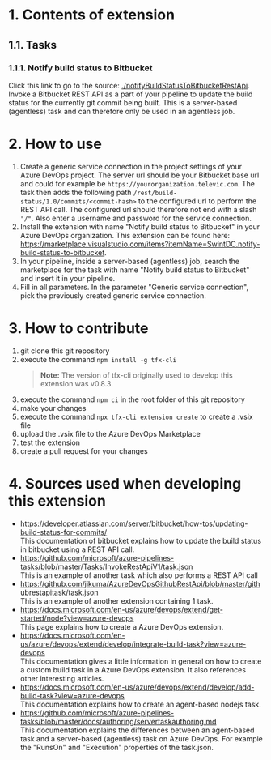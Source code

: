 # 1. Contents of extension
## 1.1. Tasks
### 1.1.1. Notify build status to Bitbucket
Click this link to go to the source: [./notifyBuildStatusToBitbucketRestApi](./notifyBuildStatusToBitbucketRestApi).  
Invoke a Bitbucket REST API as a part of your pipeline to update the build status for the currently git commit being built. This is a server-based (agentless) task and can therefore only be used in an agentless job.

# 2. How to use
1. Create a generic service connection in the project settings of your Azure DevOps project. The server url should be your Bitbucket base url and could for example be `https://yourorganization.televic.com`. The task then adds the following path `/rest/build-status/1.0/commits/<commit-hash>` to the configured url to perform the REST API call. The configured url should therefore not end with a slash `"/"`. Also enter a username and password for the service connection.
2. Install the extension with name "Notify build status to Bitbucket" in your Azure DevOps organization. This extension can be found here: https://marketplace.visualstudio.com/items?itemName=SwintDC.notify-build-status-to-bitbucket.
3. In your pipeline, inside a server-based (agentless) job, search the marketplace for the task with name "Notify build status to Bitbucket" and insert it in your pipeline.
4. Fill in all parameters. In the parameter "Generic service connection", pick the previously created generic service connection.

# 3. How to contribute
1. git clone this git repository
2. execute the command `npm install -g tfx-cli`  
   > **Note:** The version of tfx-cli originally used to develop this extension was v0.8.3.
3. execute the command `npm ci` in the root folder of this git repository
4. make your changes
5. execute the command `npx tfx-cli extension create` to create a .vsix file
6. upload the .vsix file to the Azure DevOps Marketplace
7. test the extension
8. create a pull request for your changes

# 4. Sources used when developing this extension
- https://developer.atlassian.com/server/bitbucket/how-tos/updating-build-status-for-commits/  
  This documentation of bitbucket explains how to update the build status in bitbucket using a REST API call.
- https://github.com/microsoft/azure-pipelines-tasks/blob/master/Tasks/InvokeRestApiV1/task.json  
  This is an example of another task which also performs a REST API call 
- https://github.com/jikuma/AzureDevOpsGithubRestApi/blob/master/githubrestapitask/task.json  
  This is an example of another extension containing  1 task.
- https://docs.microsoft.com/en-us/azure/devops/extend/get-started/node?view=azure-devops  
  This page explains how to create a Azure DevOps extension.
- https://docs.microsoft.com/en-us/azure/devops/extend/develop/integrate-build-task?view=azure-devops  
  This documentation gives a little information in general on how to create a custom build task in a Azure DevOps extension. It also references other interesting articles.
- https://docs.microsoft.com/en-us/azure/devops/extend/develop/add-build-task?view=azure-devops  
  This documentation explains how to create an agent-based nodejs task.
- https://github.com/microsoft/azure-pipelines-tasks/blob/master/docs/authoring/servertaskauthoring.md  
  This documentation explains the differences between an agent-based task and a server-based (agentless) task on Azure DevOps. For example the "RunsOn" and "Execution" properties of the task.json.